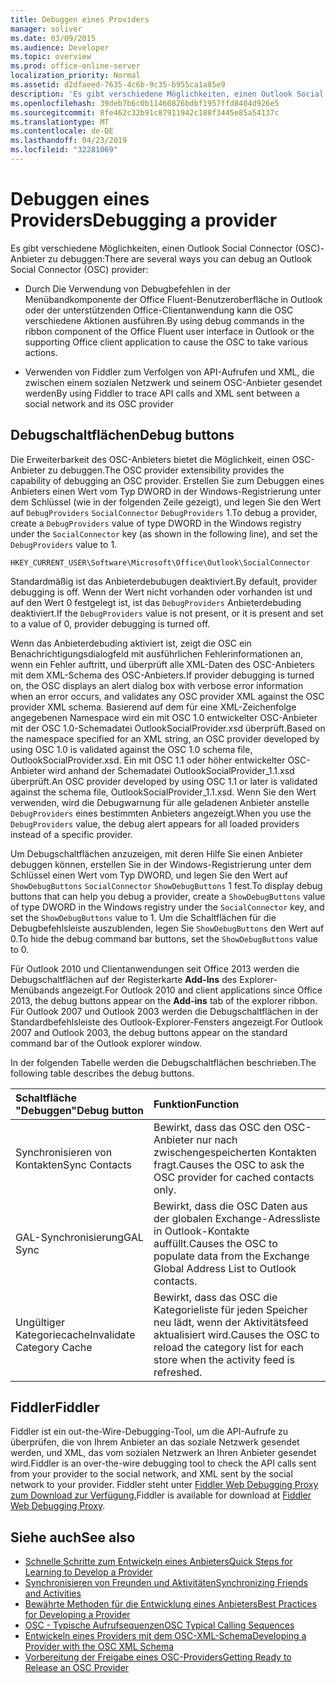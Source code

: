 ```yaml
---
title: Debuggen eines Providers
manager: soliver
ms.date: 03/09/2015
ms.audience: Developer
ms.topic: overview
ms.prod: office-online-server
localization_priority: Normal
ms.assetid: d2dfaeed-7635-4c6b-9c35-b955ca1a85e9
description: 'Es gibt verschiedene Möglichkeiten, einen Outlook Social Connector (OSC)-Anbieter zu debuggen:'
ms.openlocfilehash: 39deb7b6c0b11460826bdbf1957ffd8404d926e5
ms.sourcegitcommit: 8fe462c32b91c87911942c188f3445e85a54137c
ms.translationtype: MT
ms.contentlocale: de-DE
ms.lasthandoff: 04/23/2019
ms.locfileid: "32281069"
---
```

# <a name="debugging-a-provider"></a><span data-ttu-id="d5a18-103">Debuggen eines Providers</span><span class="sxs-lookup"><span data-stu-id="d5a18-103">Debugging a provider</span></span>

<span data-ttu-id="d5a18-104">Es gibt verschiedene Möglichkeiten, einen Outlook Social Connector (OSC)-Anbieter zu debuggen:</span><span class="sxs-lookup"><span data-stu-id="d5a18-104">There are several ways you can debug an Outlook Social Connector (OSC) provider:</span></span> 
  
- <span data-ttu-id="d5a18-105">Durch Die Verwendung von Debugbefehlen in der Menübandkomponente der Office Fluent-Benutzeroberfläche in Outlook oder der unterstützenden Office-Clientanwendung kann die OSC verschiedene Aktionen ausführen.</span><span class="sxs-lookup"><span data-stu-id="d5a18-105">By using debug commands in the ribbon component of the Office Fluent user interface in Outlook or the supporting Office client application to cause the OSC to take various actions.</span></span>
    
- <span data-ttu-id="d5a18-106">Verwenden von Fiddler zum Verfolgen von API-Aufrufen und XML, die zwischen einem sozialen Netzwerk und seinem OSC-Anbieter gesendet werden</span><span class="sxs-lookup"><span data-stu-id="d5a18-106">By using Fiddler to trace API calls and XML sent between a social network and its OSC provider</span></span>
    
## <a name="debug-buttons"></a><span data-ttu-id="d5a18-107">Debugschaltflächen</span><span class="sxs-lookup"><span data-stu-id="d5a18-107">Debug buttons</span></span>

<span data-ttu-id="d5a18-108">Die Erweiterbarkeit des OSC-Anbieters bietet die Möglichkeit, einen OSC-Anbieter zu debuggen.</span><span class="sxs-lookup"><span data-stu-id="d5a18-108">The OSC provider extensibility provides the capability of debugging an OSC provider.</span></span> <span data-ttu-id="d5a18-109">Erstellen Sie zum Debuggen eines Anbieters einen Wert vom Typ DWORD in der Windows-Registrierung unter dem Schlüssel (wie in der folgenden Zeile gezeigt), und legen Sie den Wert auf  `DebugProviders`  `SocialConnector`  `DebugProviders` 1.</span><span class="sxs-lookup"><span data-stu-id="d5a18-109">To debug a provider, create a  `DebugProviders` value of type DWORD in the Windows registry under the  `SocialConnector` key (as shown in the following line), and set the  `DebugProviders` value to 1.</span></span> 
  
`HKEY_CURRENT_USER\Software\Microsoft\Office\Outlook\SocialConnector`
  
<span data-ttu-id="d5a18-110">Standardmäßig ist das Anbieterdebubugen deaktiviert.</span><span class="sxs-lookup"><span data-stu-id="d5a18-110">By default, provider debugging is off.</span></span> <span data-ttu-id="d5a18-111">Wenn der Wert nicht vorhanden oder vorhanden ist und auf den Wert 0 festgelegt ist, ist das  `DebugProviders` Anbieterdebuding deaktiviert.</span><span class="sxs-lookup"><span data-stu-id="d5a18-111">If the  `DebugProviders` value is not present, or it is present and set to a value of 0, provider debugging is turned off.</span></span> 
  
<span data-ttu-id="d5a18-112">Wenn das Anbieterdebuding aktiviert ist, zeigt die OSC ein Benachrichtigungsdialogfeld mit ausführlichen Fehlerinformationen an, wenn ein Fehler auftritt, und überprüft alle XML-Daten des OSC-Anbieters mit dem XML-Schema des OSC-Anbieters.</span><span class="sxs-lookup"><span data-stu-id="d5a18-112">If provider debugging is turned on, the OSC displays an alert dialog box with verbose error information when an error occurs, and validates any OSC provider XML against the OSC provider XML schema.</span></span> <span data-ttu-id="d5a18-113">Basierend auf dem für eine XML-Zeichenfolge angegebenen Namespace wird ein mit OSC 1.0 entwickelter OSC-Anbieter mit der OSC 1.0-Schemadatei OutlookSocialProvider.xsd überprüft.</span><span class="sxs-lookup"><span data-stu-id="d5a18-113">Based on the namespace specified for an XML string, an OSC provider developed by using OSC 1.0 is validated against the OSC 1.0 schema file, OutlookSocialProvider.xsd.</span></span> <span data-ttu-id="d5a18-114">Ein mit OSC 1.1 oder höher entwickelter OSC-Anbieter wird anhand der Schemadatei OutlookSocialProvider_1.1.xsd überprüft.</span><span class="sxs-lookup"><span data-stu-id="d5a18-114">An OSC provider developed by using OSC 1.1 or later is validated against the schema file, OutlookSocialProvider_1.1.xsd.</span></span> <span data-ttu-id="d5a18-115">Wenn Sie den Wert verwenden, wird die Debugwarnung für alle geladenen Anbieter anstelle  `DebugProviders` eines bestimmten Anbieters angezeigt.</span><span class="sxs-lookup"><span data-stu-id="d5a18-115">When you use the  `DebugProviders` value, the debug alert appears for all loaded providers instead of a specific provider.</span></span> 
  
<span data-ttu-id="d5a18-116">Um Debugschaltflächen anzuzeigen, mit deren Hilfe Sie einen Anbieter debuggen können, erstellen Sie in der Windows-Registrierung unter dem Schlüssel einen Wert vom Typ DWORD, und legen Sie den Wert auf  `ShowDebugButtons`  `SocialConnector`  `ShowDebugButtons` 1 fest.</span><span class="sxs-lookup"><span data-stu-id="d5a18-116">To display debug buttons that can help you debug a provider, create a  `ShowDebugButtons` value of type DWORD in the Windows registry under the  `SocialConnector` key, and set the  `ShowDebugButtons` value to 1.</span></span> <span data-ttu-id="d5a18-117">Um die Schaltflächen für die Debugbefehlsleiste auszublenden, legen Sie  `ShowDebugButtons` den Wert auf 0.</span><span class="sxs-lookup"><span data-stu-id="d5a18-117">To hide the debug command bar buttons, set the  `ShowDebugButtons` value to 0.</span></span> 
  
<span data-ttu-id="d5a18-118">Für Outlook 2010 und Clientanwendungen seit Office 2013 werden die Debugschaltflächen auf der Registerkarte **Add-Ins** des Explorer-Menübands angezeigt.</span><span class="sxs-lookup"><span data-stu-id="d5a18-118">For Outlook 2010 and client applications since Office 2013, the debug buttons appear on the **Add-ins** tab of the explorer ribbon.</span></span> <span data-ttu-id="d5a18-119">Für Outlook 2007 und Outlook 2003 werden die Debugschaltflächen in der Standardbefehlsleiste des Outlook-Explorer-Fensters angezeigt.</span><span class="sxs-lookup"><span data-stu-id="d5a18-119">For Outlook 2007 and Outlook 2003, the debug buttons appear on the standard command bar of the Outlook explorer window.</span></span> 
  
<span data-ttu-id="d5a18-120">In der folgenden Tabelle werden die Debugschaltflächen beschrieben.</span><span class="sxs-lookup"><span data-stu-id="d5a18-120">The following table describes the debug buttons.</span></span>
  
|<span data-ttu-id="d5a18-121">**Schaltfläche "Debuggen"**</span><span class="sxs-lookup"><span data-stu-id="d5a18-121">**Debug button**</span></span>|<span data-ttu-id="d5a18-122">**Funktion**</span><span class="sxs-lookup"><span data-stu-id="d5a18-122">**Function**</span></span>|
|:-----|:-----|
|<span data-ttu-id="d5a18-123">Synchronisieren von Kontakten</span><span class="sxs-lookup"><span data-stu-id="d5a18-123">Sync Contacts</span></span>  <br/> |<span data-ttu-id="d5a18-124">Bewirkt, dass das OSC den OSC-Anbieter nur nach zwischengespeicherten Kontakten fragt.</span><span class="sxs-lookup"><span data-stu-id="d5a18-124">Causes the OSC to ask the OSC provider for cached contacts only.</span></span>  <br/> |
|<span data-ttu-id="d5a18-125">GAL-Synchronisierung</span><span class="sxs-lookup"><span data-stu-id="d5a18-125">GAL Sync</span></span>  <br/> |<span data-ttu-id="d5a18-126">Bewirkt, dass die OSC Daten aus der globalen Exchange-Adressliste in Outlook-Kontakte auffüllt.</span><span class="sxs-lookup"><span data-stu-id="d5a18-126">Causes the OSC to populate data from the Exchange Global Address List to Outlook contacts.</span></span>  <br/> |
|<span data-ttu-id="d5a18-127">Ungültiger Kategoriecache</span><span class="sxs-lookup"><span data-stu-id="d5a18-127">Invalidate Category Cache</span></span>  <br/> |<span data-ttu-id="d5a18-128">Bewirkt, dass das OSC die Kategorieliste für jeden Speicher neu lädt, wenn der Aktivitätsfeed aktualisiert wird.</span><span class="sxs-lookup"><span data-stu-id="d5a18-128">Causes the OSC to reload the category list for each store when the activity feed is refreshed.</span></span>  <br/> |
   
## <a name="fiddler"></a><span data-ttu-id="d5a18-129">Fiddler</span><span class="sxs-lookup"><span data-stu-id="d5a18-129">Fiddler</span></span>

<span data-ttu-id="d5a18-130">Fiddler ist ein out-the-Wire-Debugging-Tool, um die API-Aufrufe zu überprüfen, die von Ihrem Anbieter an das soziale Netzwerk gesendet werden, und XML, das vom sozialen Netzwerk an Ihren Anbieter gesendet wird.</span><span class="sxs-lookup"><span data-stu-id="d5a18-130">Fiddler is an over-the-wire debugging tool to check the API calls sent from your provider to the social network, and XML sent by the social network to your provider.</span></span> <span data-ttu-id="d5a18-131">Fiddler steht unter [Fiddler Web Debugging Proxy zum Download zur Verfügung.](https://www.fiddler2.com/fiddler2/version.asp)</span><span class="sxs-lookup"><span data-stu-id="d5a18-131">Fiddler is available for download at [Fiddler Web Debugging Proxy](https://www.fiddler2.com/fiddler2/version.asp).</span></span>
  
## <a name="see-also"></a><span data-ttu-id="d5a18-132">Siehe auch</span><span class="sxs-lookup"><span data-stu-id="d5a18-132">See also</span></span>

- [<span data-ttu-id="d5a18-133">Schnelle Schritte zum Entwickeln eines Anbieters</span><span class="sxs-lookup"><span data-stu-id="d5a18-133">Quick Steps for Learning to Develop a Provider</span></span>](quick-steps-for-learning-to-develop-a-provider.md)  
- [<span data-ttu-id="d5a18-134">Synchronisieren von Freunden und Aktivitäten</span><span class="sxs-lookup"><span data-stu-id="d5a18-134">Synchronizing Friends and Activities</span></span>](synchronizing-friends-and-activities.md) 
- [<span data-ttu-id="d5a18-135">Bewährte Methoden für die Entwicklung eines Anbieters</span><span class="sxs-lookup"><span data-stu-id="d5a18-135">Best Practices for Developing a Provider</span></span>](best-practices-for-developing-a-provider.md)
- [<span data-ttu-id="d5a18-136">OSC - Typische Aufrufsequenzen</span><span class="sxs-lookup"><span data-stu-id="d5a18-136">OSC Typical Calling Sequences</span></span>](osc-typical-calling-sequences.md)  
- [<span data-ttu-id="d5a18-137">Entwickeln eines Providers mit dem OSC-XML-Schema</span><span class="sxs-lookup"><span data-stu-id="d5a18-137">Developing a Provider with the OSC XML Schema</span></span>](developing-a-provider-with-the-osc-xml-schema.md)  
- [<span data-ttu-id="d5a18-138">Vorbereitung der Freigabe eines OSC-Providers</span><span class="sxs-lookup"><span data-stu-id="d5a18-138">Getting Ready to Release an OSC Provider</span></span>](getting-ready-to-release-an-osc-provider.md)

